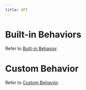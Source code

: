 ```yaml
---
title: API
---
```


# Built-in Behaviors
Refer to [Built-in Behavior](/en/docs/manual/middle/states/defaultBehavior).

# Custom Behavior
Refer to [Custom Behavior](/en/docs/manual/middle/states/custom-behavior).
